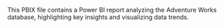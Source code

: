 This PBIX file contains a Power BI report analyzing the Adventure Works database, highlighting key insights and visualizing data trends.
